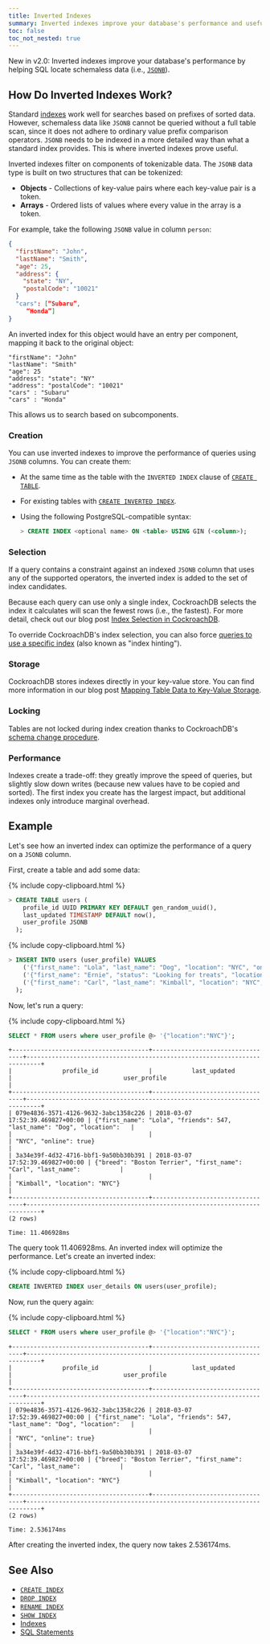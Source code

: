 ```yaml
---
title: Inverted Indexes
summary: Inverted indexes improve your database's performance and usefulness by helping SQL locate schemaless data.
toc: false
toc_not_nested: true
---
```


<span class="version-tag">New in v2.0:</span> Inverted indexes improve your database's performance by helping SQL locate schemaless data (i.e., [`JSONB`](jsonb.html)).

<div id="toc"></div>

## How Do Inverted Indexes Work?

Standard [indexes](indexes.html) work well for searches based on prefixes of sorted data. However, schemaless data like `JSONB` cannot be queried without a full table scan, since it does not adhere to ordinary value prefix comparison operators. `JSONB` needs to be indexed in a more detailed way than what a standard index provides. This is where inverted indexes prove useful.

Inverted indexes filter on components of tokenizable data. The `JSONB` data type is built on two structures that can be tokenized:

- **Objects** - Collections of key-value pairs where each key-value pair is a token.
- **Arrays** - Ordered lists of values where every value in the array is a token.

For example, take the following `JSONB` value in column `person`:

~~~ json
{
  "firstName": "John",
  "lastName": "Smith",
  "age": 25,
  "address": {
    "state": "NY",
    "postalCode": "10021"
  }
  "cars": [“Subaru”,
     “Honda”]
}
~~~

An inverted index for this object would have an entry per component, mapping it back to the original object:

~~~
"firstName": "John"
"lastName": "Smith"
"age": 25
"address": "state": "NY"
"address": "postalCode": "10021"
"cars" : "Subaru"
"cars" : "Honda"
~~~

This allows us to search based on subcomponents.

### Creation

You can use inverted indexes to improve the performance of queries using `JSONB` columns. You can create them:

- At the same time as the table with the `INVERTED INDEX` clause of [`CREATE TABLE`](create-table.html#create-a-table-with-secondary-and-inverted-indexes-new-in-v2-0).
- For existing tables with [`CREATE INVERTED INDEX`](create-index.html).
- Using the following PostgreSQL-compatible syntax:

   ~~~ sql
   > CREATE INDEX <optional name> ON <table> USING GIN (<column>);
   ~~~

### Selection

If a query contains a constraint against an indexed `JSONB` column that uses any of the supported operators, the inverted index is added to the set of index candidates.

Because each query can use only a single index, CockroachDB selects the index it calculates will scan the fewest rows (i.e., the fastest). For more detail, check out our blog post [Index Selection in CockroachDB](https://www.cockroachlabs.com/blog/index-selection-cockroachdb-2/).

To override CockroachDB's index selection, you can also force [queries to use a specific index](select.html#force-index-selection-index-hints) (also known as "index hinting").

### Storage

CockroachDB stores indexes directly in your key-value store. You can find more information in our blog post [Mapping Table Data to Key-Value Storage](https://www.cockroachlabs.com/blog/sql-in-cockroachdb-mapping-table-data-to-key-value-storage/).

### Locking

Tables are not locked during index creation thanks to CockroachDB's [schema change procedure](https://www.cockroachlabs.com/blog/how-online-schema-changes-are-possible-in-cockroachdb/).

### Performance

Indexes create a trade-off: they greatly improve the speed of queries, but slightly slow down writes (because new values have to be copied and sorted). The first index you create has the largest impact, but additional indexes only introduce marginal overhead.

## Example

Let's see how an inverted index can optimize the performance of a query on a `JSONB` column.

First, create a table and add some data:

{% include copy-clipboard.html %}
~~~ sql
> CREATE TABLE users (
    profile_id UUID PRIMARY KEY DEFAULT gen_random_uuid(),
    last_updated TIMESTAMP DEFAULT now(),
    user_profile JSONB
  );
~~~

{% include copy-clipboard.html %}
~~~ sql
> INSERT INTO users (user_profile) VALUES
    ('{"first_name": "Lola", "last_name": "Dog", "location": "NYC", "online" : true, "friends" : 547}'),
    ('{"first_name": "Ernie", "status": "Looking for treats", "location" : "Brooklyn"}'),
    ('{"first_name": "Carl", "last_name": "Kimball", "location": "NYC", "breed": "Boston Terrier"}'
  );
~~~

Now, let's run a query:

{% include copy-clipboard.html %}
~~~ sql
SELECT * FROM users where user_profile @> '{"location":"NYC"}';
~~~
~~~
+--------------------------------------+----------------------------------+--------------------------------------------------------------------------+
|              profile_id              |           last_updated           |                               user_profile                               |
+--------------------------------------+----------------------------------+--------------------------------------------------------------------------+
| 079e4836-3571-4126-9632-3abc1358c226 | 2018-03-07 17:52:39.469827+00:00 | {"first_name": "Lola", "friends": 547, "last_name": "Dog", "location":   |
|                                      |                                  | "NYC", "online": true}                                                   |
| 3a34e39f-4d32-4716-bbf1-9a50bb30b391 | 2018-03-07 17:52:39.469827+00:00 | {"breed": "Boston Terrier", "first_name": "Carl", "last_name":           |
|                                      |                                  | "Kimball", "location": "NYC"}                                            |
+--------------------------------------+----------------------------------+--------------------------------------------------------------------------+
(2 rows)

Time: 11.406928ms
~~~

The query took 11.406928ms. An inverted index will optimize the performance. Let's create an inverted index:

{% include copy-clipboard.html %}
~~~ sql
CREATE INVERTED INDEX user_details ON users(user_profile);
~~~

Now, run the query again:

{% include copy-clipboard.html %}
~~~ sql
SELECT * FROM users where user_profile @> '{"location":"NYC"}';
~~~
~~~
+--------------------------------------+----------------------------------+--------------------------------------------------------------------------+
|              profile_id              |           last_updated           |                               user_profile                               |
+--------------------------------------+----------------------------------+--------------------------------------------------------------------------+
| 079e4836-3571-4126-9632-3abc1358c226 | 2018-03-07 17:52:39.469827+00:00 | {"first_name": "Lola", "friends": 547, "last_name": "Dog", "location":   |
|                                      |                                  | "NYC", "online": true}                                                   |
| 3a34e39f-4d32-4716-bbf1-9a50bb30b391 | 2018-03-07 17:52:39.469827+00:00 | {"breed": "Boston Terrier", "first_name": "Carl", "last_name":           |
|                                      |                                  | "Kimball", "location": "NYC"}                                            |
+--------------------------------------+----------------------------------+--------------------------------------------------------------------------+
(2 rows)

Time: 2.536174ms
~~~

After creating the inverted index, the query now takes 2.536174ms.

## See Also

- [`CREATE INDEX`](create-index.html)
- [`DROP INDEX`](drop-index.html)
- [`RENAME INDEX`](rename-index.html)
- [`SHOW INDEX`](show-index.html)
- [Indexes](indexes.html)
- [SQL Statements](sql-statements.html)
